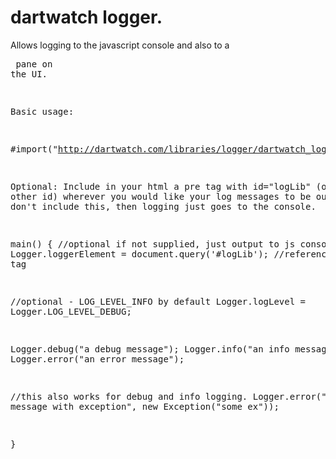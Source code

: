 # dartwatch logger.


Allows logging to the javascript console and also to a <pre> pane on the UI.

Basic usage:

\#import("http://dartwatch.com/libraries/logger/dartwatch_logger_0.1.dart")


Optional:
Include in your html a pre tag with id="logLib" (or some other id)
wherever you would like your log messages to be output.
If you don't include this, then logging just goes to the console.



main() {
  //optional if not supplied, just output to js console
  Logger.loggerElement = document.query('#logLib'); //reference the pre tag

  //optional - LOG_LEVEL_INFO by default
  Logger.logLevel = Logger.LOG_LEVEL_DEBUG;

  
  Logger.debug("a debug message");
  Logger.info("an info message");
  Logger.error("an error message");

  //this also works for debug and info logging.
  Logger.error("an error message with exception", new Exception("some ex"));

}
